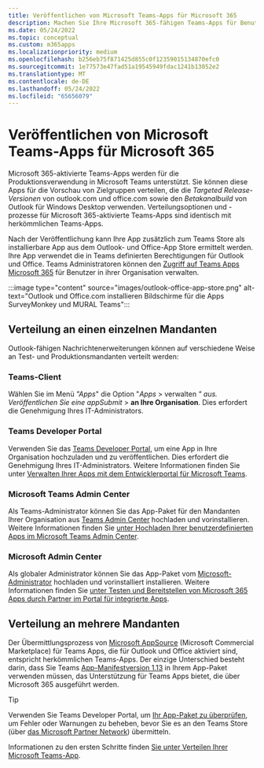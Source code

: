 ```yaml
---
title: Veröffentlichen von Microsoft Teams-Apps für Microsoft 365
description: Machen Sie Ihre Microsoft 365-fähigen Teams-Apps für Benutzer in Teams, Outlook und Office
ms.date: 05/24/2022
ms.topic: conceptual
ms.custom: m365apps
ms.localizationpriority: medium
ms.openlocfilehash: b256eb75f871425d855c0f12359015134870efc0
ms.sourcegitcommit: 1e77573e47fad51a19545949fdac1241b13052e2
ms.translationtype: MT
ms.contentlocale: de-DE
ms.lasthandoff: 05/24/2022
ms.locfileid: "65656079"
---
```

# <a name="publish-teams-apps-for-microsoft-365"></a>Veröffentlichen von Microsoft Teams-Apps für Microsoft 365

Microsoft 365-aktivierte Teams-Apps werden für die Produktionsverwendung in Microsoft Teams unterstützt. Sie können diese Apps für die Vorschau von Zielgruppen verteilen, die die *Targeted Release-Versionen* von outlook.com und office.com sowie den *Betakanalbuild* von Outlook für Windows Desktop verwenden. Verteilungsoptionen und -prozesse für Microsoft 365-aktivierte Teams-Apps sind identisch mit herkömmlichen Teams-Apps.

Nach der Veröffentlichung kann Ihre App zusätzlich zum Teams Store als installierbare App aus dem Outlook- und Office-App Store ermittelt werden. Ihre App verwendet die in Teams definierten Berechtigungen für Outlook und Office. Teams Administratoren können den [Zugriff auf Teams Apps Microsoft 365](/MicrosoftTeams/manage-third-party-teams-apps) für Benutzer in ihrer Organisation verwalten.

:::image type="content" source="images/outlook-office-app-store.png" alt-text="Outlook und Office.com installieren Bildschirme für die Apps SurveyMonkey und MURAL Teams":::

## <a name="single-tenant-distribution"></a>Verteilung an einen einzelnen Mandanten

Outlook-fähigen Nachrichtenerweiterungen können auf verschiedene Weise an Test- und Produktionsmandanten verteilt werden:

### <a name="teams-client"></a>Teams-Client

Wählen Sie im Menü *"Apps*" die Option "*Apps* >  verwalten *" aus. Veröffentlichen Sie eine appSubmit* >  **an Ihre Organisation**. Dies erfordert die Genehmigung Ihres IT-Administrators.

### <a name="teams-developer-portal"></a>Teams Developer Portal

Verwenden Sie das [Teams Developer Portal](https://dev.teams.microsoft.com/), um eine App in Ihre Organisation hochzuladen und zu veröffentlichen. Dies erfordert die Genehmigung Ihres IT-Administrators. Weitere Informationen finden Sie unter [Verwalten Ihrer Apps mit dem Entwicklerportal für Microsoft Teams](../concepts/build-and-test/teams-developer-portal.md).

### <a name="microsoft-teams-admin-center"></a>‎Microsoft Teams Admin Center

Als Teams-Administrator können Sie das App-Paket für den Mandanten Ihrer Organisation aus [Teams Admin Center](https://admin.teams.microsoft.com/) hochladen und vorinstallieren. Weitere Informationen finden Sie [unter Hochladen Ihrer benutzerdefinierten Apps im Microsoft Teams Admin Center](/MicrosoftTeams/upload-custom-apps).

### <a name="microsoft-admin-center"></a>Microsoft Admin Center

Als globaler Administrator können Sie das App-Paket vom [Microsoft-Administrator](https://admin.microsoft.com/) hochladen und vorinstalliert installieren. Weitere Informationen finden Sie [unter Testen und Bereitstellen von Microsoft 365 Apps durch Partner im Portal für integrierte Apps](/microsoft-365/admin/manage/test-and-deploy-microsoft-365-apps).

## <a name="multitenant-distribution"></a>Verteilung an mehrere Mandanten

Der Übermittlungsprozess von [Microsoft AppSource](https://appsource.microsoft.com/) (Microsoft Commercial Marketplace) für Teams Apps, die für Outlook und Office aktiviert sind, entspricht herkömmlichen Teams-Apps. Der einzige Unterschied besteht darin, dass Sie Teams [App-Manifestversion 1.13](../tabs/how-to/using-teams-client-sdk.md) in Ihrem App-Paket verwenden müssen, das Unterstützung für Teams Apps bietet, die über Microsoft 365 ausgeführt werden.

> [!TIP]
> Verwenden Sie Teams Developer Portal, um [Ihr App-Paket zu überprüfen](https://dev.teams.microsoft.com/validation), um Fehler oder Warnungen zu beheben, bevor Sie es an den Teams Store (über [das Microsoft Partner Network](https://partner.microsoft.com/)) übermitteln.

Informationen zu den ersten Schritte finden [Sie unter Verteilen Ihrer Microsoft Teams-App](../concepts/deploy-and-publish/apps-publish-overview.md).
